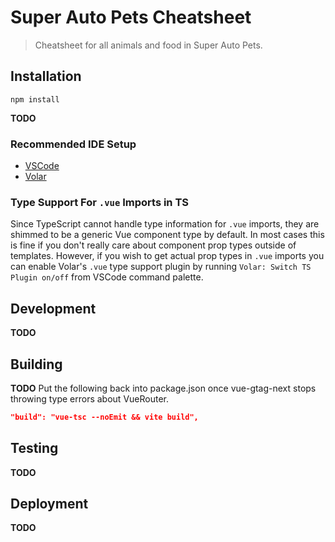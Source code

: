 # Super Auto Pets Cheatsheet

> Cheatsheet for all animals and food in Super Auto Pets.

## Installation

```
npm install
```

**TODO**

### Recommended IDE Setup

- [VSCode](https://code.visualstudio.com/)
- [Volar](https://marketplace.visualstudio.com/items?itemName=johnsoncodehk.volar)

### Type Support For `.vue` Imports in TS

Since TypeScript cannot handle type information for `.vue` imports, they are
shimmed to be a generic Vue component type by default. In most cases this is
fine if you don't really care about component prop types outside of templates.
However, if you wish to get actual prop types in `.vue` imports you can enable
Volar's `.vue` type support plugin by running `Volar: Switch TS Plugin on/off`
from VSCode command palette.

## Development

**TODO**

## Building

**TODO** Put the following back into package.json once vue-gtag-next stops
throwing type errors about VueRouter.

```json
"build": "vue-tsc --noEmit && vite build",
```

## Testing

**TODO**

## Deployment

**TODO**
